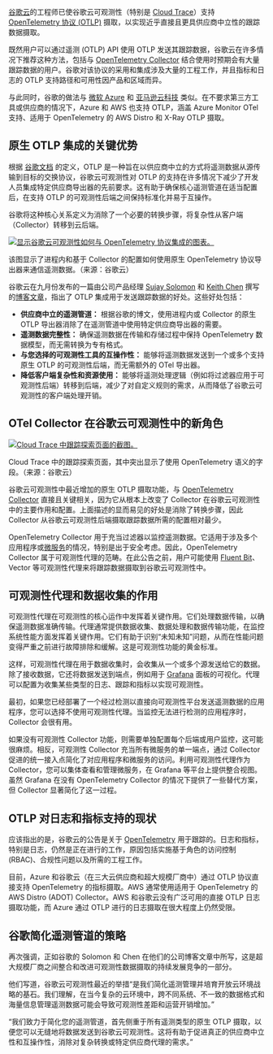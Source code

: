 [谷歌云](https://cloud.google.com/?utm_content=inline+mention)的工程师已使谷歌云可观测性（特别是 [Cloud Trace](https://cloud.google.com/trace/docs/overview)）支持 [OpenTelemetry 协议 (OTLP)](https://opentelemetry.io/docs/specs/otel/protocol/) 摄取，以实现近乎直接且更具供应商中立性的跟踪数据摄取。

既然用户可以通过遥测 (OTLP) API 使用 OTLP 发送其跟踪数据，谷歌云在许多情况下推荐这种方法，包括与 [OpenTelemetry Collector](https://thenewstack.io/why-the-latest-advances-in-opentelemetry-are-significant/) 结合使用时预期会有大量跟踪数据的用户。谷歌对该协议的采用和集成涉及大量的工程工作，并且指标和日志的 OTLP 支持路径和可用性因产品和区域而异。

与此同时，谷歌的做法与 [微软 Azure](https://news.microsoft.com/?utm_content=inline+mention) 和 [亚马逊云科技](https://aws.amazon.com/?utm_content=inline+mention) 类似。在不要求第三方工具或供应商的情况下，Azure 和 AWS 也支持 OTLP，涵盖 Azure Monitor OTel 支持、适用于 OpenTelemetry 的 AWS Distro 和 X-Ray OTLP 摄取。

## 原生 OTLP 集成的关键优势

根据 [谷歌文档](https://cloud.google.com/learn/what-is-opentelemetry) 的定义，OTLP 是一种旨在以供应商中立的方式将遥测数据从源传输到目标的交换协议，谷歌云可观测性对 OTLP 的支持在许多情况下减少了开发人员集成特定供应商导出器的先前要求。这有助于确保核心遥测管道在适当配置后，在支持 OTLP 的可观测性后端之间保持标准化并易于互操作。

谷歌将这种核心关系定义为消除了一个必要的转换步骤，将复杂性从客户端（Collector）转移到云后端。

[![显示谷歌云可观测性如何与 OpenTelemetry 协议集成的图表。](https://cdn.thenewstack.io/media/2025/10/047495d8-google-cloud-otlp-1024x576.png)](https://cdn.thenewstack.io/media/2025/10/047495d8-google-cloud-otlp-1024x576.png)

该图显示了进程内和基于 Collector 的配置如何使用原生 OpenTelemetry 协议导出器来通信遥测数据。（来源：谷歌云）

谷歌云在九月份发布的一篇由公司产品经理 [Sujay Solomon](https://www.linkedin.com/in/sujay-solomon/) 和 [Keith Chen](https://www.linkedin.com/in/keith-chen-a4640679/) 撰写的[博客文章](https://cloud.google.com/blog/products/management-tools/opentelemetry-now-in-google-cloud-observability/)，指出了 OTLP 集成用于发送跟踪数据的好处。这些好处包括：

*   **供应商中立的遥测管道：** 根据谷歌的博文，使用进程内或 Collector 的原生 OTLP 导出器消除了在遥测管道中使用特定供应商导出器的需要。
*   **遥测数据完整性：** 确保遥测数据在传输和存储过程中保持 OpenTelemetry 数据模型，而无需转换为专有格式。
*   **与您选择的可观测性工具的互操作性：** 能够将遥测数据发送到一个或多个支持原生 OTLP 的可观测性后端，而无需额外的 OTel 导出器。
*   **降低客户端复杂性和资源使用：** 能够将遥测处理逻辑（例如将过滤器应用于可观测性后端）转移到后端，减少了对自定义规则的需求，从而降低了谷歌云可观测性的客户端处理开销。

## OTel Collector 在谷歌云可观测性中的新角色

[![Cloud Trace 中跟踪探索页面的截图。](https://cdn.thenewstack.io/media/2025/10/e7da2810-google-cloud-trace-explorer-1024x576.png)](https://cdn.thenewstack.io/media/2025/10/e7da2810-google-cloud-trace-explorer-1024x576.png)

Cloud Trace 中的跟踪探索页面，其中突出显示了使用 OpenTelemetry 语义的字段。（来源：谷歌云）

谷歌云可观测性中最近增加的原生 OTLP 摄取功能，与 [OpenTelemetry Collector](https://opentelemetry.io/docs/collector/) 直接且关键相关，因为它从根本上改变了 Collector 在谷歌云可观测性中的主要作用和配置。上面描述的显而易见的好处是消除了转换步骤，因此 Collector 从谷歌云可观测性后端摄取跟踪数据所需的配置相对最少。

OpenTelemetry Collector 用于充当过滤器以监控遥测数据。它适用于涉及多个应用程序或[微服务](https://thenewstack.io/introduction-to-microservices/)的情况，特别是出于安全考虑。因此，OpenTelemetry Collector 属于可观测性代理的范畴。在此公告之前，用户可能使用 [Fluent Bit](https://thenewstack.io/fluent-bit-core-concepts/)、Vector 等可观测性代理来将跟踪数据摄取到谷歌云可观测性中。

## 可观测性代理和数据收集的作用

可观测性代理在可观测性的核心运作中发挥着关键作用。它们处理数据传输，以确保遥测数据准确传输。代理通常提供数据收集、数据处理和数据传输功能，在监控系统性能方面发挥着关键作用。它们有助于识别“未知未知”问题，从而在性能问题变得严重之前进行故障排除和缓解。这是可观测性功能的黄金标准。

这样，可观测性代理在用于数据收集时，会收集从一个或多个源发送给它的数据。除了接收数据，它还将数据发送到端点，例如用于 [Grafana](https://thenewstack.io/grafanas-cto-on-the-state-of-the-observability-market/) 面板的可视化。代理可以配置为收集某些类型的日志、跟踪和指标以实现可观测性。

最初，如果您已经部署了一个经过检测以直接向可观测性平台发送遥测数据的应用程序，您可以选择不使用可观测性代理。当监控无法进行检测的应用程序时，Collector 会很有用。

如果没有可观测性 Collector 功能，则需要单独配置每个后端或用户监控，这可能很麻烦。相反，可观测性 Collector 充当所有微服务的单一端点，通过 Collector 促进的统一接入点简化了对应用程序和微服务的访问。利用可观测性代理作为 Collector，您可以集体查看和管理微服务，在 Grafana 等平台上提供整合视图。虽然 Grafana 在没有 OpenTelemetry Collector 的情况下提供了一些替代方案，但 Collector 显著简化了这一过程。

## OTLP 对日志和指标支持的现状

应该指出的是，谷歌云的公告是关于 [OpenTelemetry](https://thenewstack.io/what-is-opentelemetry-the-ultimate-guide/) 用于跟踪的。日志和指标，特别是日志，仍然是正在进行的工作，原因包括实施基于角色的访问控制 (RBAC)、合规性问题以及所需的工程工作。

目前，Azure 和谷歌云（在三大云供应商和超大规模厂商中）通过 OTLP 协议直接支持 OpenTelemetry 的指标摄取。AWS 通常使用适用于 OpenTelemetry 的 AWS Distro (ADOT) Collector。AWS 和谷歌云没有广泛可用的直接 OTLP 日志摄取功能，而 Azure 通过 OTLP 进行的日志摄取在很大程度上仍然受限。

## 谷歌简化遥测管道的策略

再次强调，正如谷歌的 Solomon 和 Chen 在他们的公司博客文章中所写，这是超大规模厂商之间整合和改进可观测性数据摄取的持续发展竞争的一部分。

他们写道，谷歌云可观测性最近的举措“是我们简化遥测管理并培育开放云环境战略的基石。我们理解，在当今复杂的云环境中，跨不同系统、不一致的数据格式和海量信息管理遥测数据可能会导致可观测性差距和运营开销增加。”

“我们致力于简化您的遥测管道，首先侧重于所有遥测类型的原生 OTLP 摄取，以便您可以无缝地将数据发送到谷歌云可观测性。这将有助于促进真正的供应商中立性和互操作性，消除对复杂转换或特定供应商代理的需求。”